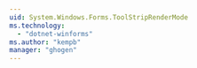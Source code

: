 ```yaml
---
uid: System.Windows.Forms.ToolStripRenderMode
ms.technology: 
  - "dotnet-winforms"
ms.author: "kempb"
manager: "ghogen"
---
```

